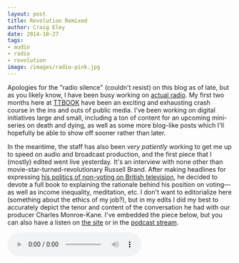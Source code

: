 ```yaml
---  
layout: post
title: Revolution Remixed
author: Craig Eley 
date: 2014-10-27
tags:
- audio
- radio
- revolution
image: /images/radio-pink.jpg
---
```


Apologies for the "radio silence" (couldn't resist) on this blog as of late, but as you likely know, I have been busy working on [actual radio](http://craigeley.com/09-04-2014/knowledge/). My first two months here at [TTBOOK](http://ttbook.org) have been an exciting and exhausting crash course in the ins and outs of public media. I've been working on digital initiatives large and small, including a ton of content for an upcoming mini-series on death and dying, as well as some more blog-like posts which I'll hopefully be able to show off sooner rather than later.

In the meantime, the staff has also been _very patiently_ working to get me up to speed on audio and broadcast production, and the first piece that I (mostly) edited went live yesterday. It's an interview with none other than movie-star-turned-revolutionary Russell Brand. After making headlines for expressing [his politics of non-voting on British television](https://www.youtube.com/watch?v=3YR4CseY9pk), he decided to devote a full book to explaining the rationale behind his position on voting—as well as income inequality, meditation, etc. I don't want to editorialize here (something about the ethics of my job?), but in my edits I did my best to accurately depict the tenor and content of the conversation he had with our producer Charles Monroe-Kane. I've embedded the piece below, but you can also have a listen on [the site](http://www.ttbook.org/book/our-minds-russel-brand-revolutionary-politics) or in the [podcast stream](http://www.ttbook.org/book/podcast-rss).

<p><audio controls><source src="http://podcast.wpr.org/tbk/tbk141026b6.mp3"</audio></p>